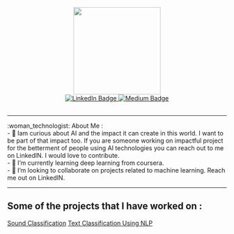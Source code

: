 

<!--
**anantha99/anantha99** is a ✨ _special_ ✨ repository because its `README.md` (this file) appears on your GitHub profile.

Here are some ideas to get you started:

- 🔭 I’m currently working on ...
- 🌱 I’m currently learning ...
- 👯 I’m looking to collaborate on ...
- 🤔 I’m looking for help with ...
- 💬 Ask me about ...
- 📫 How to reach me: ...
- 😄 Pronouns: ...
- ⚡ Fun fact: ...
-->
<div id="header" align="center">
  <img src="https://media.giphy.com/media/xgrcDUcKgRvPlbpVMe/giphy.gif" width="200"/>
</div>

<div id="badges" align="center">
  <a href="https://www.linkedin.com/in/anantha-kattani?lipi=urn%3Ali%3Apage%3Ad_flagship3_profile_view_base_contact_details%3Bltd0Jfv5R0OKN8j7FWr6YQ%3D%3D">
    <img src="https://img.shields.io/badge/LinkedIn-blue?style=for-the-badge&logo=linkedin&logoColor=white" alt="LinkedIn Badge"/>
  </a>
  <a href="https://anantha-kattani.medium.com/">
    <img src="https://img.shields.io/badge/Medium-white?style=for-the-badge&logo=medium&logoColor=black" alt="Medium Badge"/>
  </a>
</div>
<br>
<hr>
:woman_technologist: About Me :
<br>
- 🔭 Iam curious about AI and the impact it can create in this world. I want to be part of that impact too. If you are someone working on impactful project for the betterment of people using AI technologies you can reach out to me on LinkedIN. I would love to contribute.
<br>
- 🌱 I’m currently learning deep learning from coursera.
<br>
- 👯 I’m looking to collaborate on projects related to machine learning. Reach me out on LinkedIN.
<br>
<hr>

## Some of the projects that I have worked on :
[Sound Classification](https://github.com/anantha99/Sound_Classification)
[Text Classification Using NLP](https://github.com/anantha99/Natural_Language_Processing)

